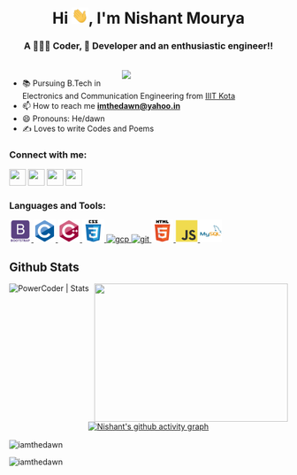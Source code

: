 <h1 align="center">Hi <img src="https://raw.githubusercontent.com/ABSphreak/ABSphreak/master/gifs/Hi.gif" width="30px">, I'm Nishant Mourya</h1>
<h3 align="center">A 👨🏻‍💻 Coder, 🔗 Developer and an enthusiastic engineer!!</h3>
<br>
<img src="https://tenor.com/brXT6.gif" width="300px" align="right">

- 📚 Pursuing B.Tech in Electronics and Communication Engineering from <a href="https://iiitkota.ac.in" target="blank">IIIT Kota</a>
- 📫 How to reach me **imthedawn@yahoo.in**
- 😄 Pronouns: He/dawn
- ✍️ Loves to write Codes and Poems


<h3 align="left">Connect with me:</h3>
<p align="left">
<a href="https://linkedin.com/in/nishant-mourya-217953190" target="blank"><img src="https://img.icons8.com/doodle/48/000000/linkedin--v2.png" height="30" width="30"/></a>
<a href="https://twitter.com/nishhant__" target="blank" ><img src="https://img.icons8.com/doodle/48/000000/twitter--v1.png" height="30" width="30" /></a>
<a href="https://instagram.com/nishhant" target="blank"><img src="https://img.icons8.com/doodle/50/000000/instagram-new.png" height="30" width="30" /></a>
<a href="https://www.facebook.com/its.nishant.maurya" target="blank"><img src="https://img.icons8.com/doodle/50/000000/facebook-new.png" height="30" width="30" /></a>
</p>

<h3 align="left">Languages and Tools:</h3>
<p align="left"> <a href="https://getbootstrap.com" target="_blank"> <img src="https://raw.githubusercontent.com/devicons/devicon/master/icons/bootstrap/bootstrap-plain-wordmark.svg" alt="bootstrap" width="40" height="40"/> </a> <a href="https://www.cprogramming.com/" target="_blank"> <img src="https://raw.githubusercontent.com/devicons/devicon/master/icons/c/c-original.svg" alt="c" width="40" height="40"/> </a> <a href="https://www.w3schools.com/cpp/" target="_blank"> <img src="https://raw.githubusercontent.com/devicons/devicon/master/icons/cplusplus/cplusplus-original.svg" alt="cplusplus" width="40" height="40"/> </a> <a href="https://www.w3schools.com/css/" target="_blank"> <img src="https://raw.githubusercontent.com/devicons/devicon/master/icons/css3/css3-original-wordmark.svg" alt="css3" width="40" height="40"/> </a> <a href="https://cloud.google.com" target="_blank"> <img src="https://www.vectorlogo.zone/logos/google_cloud/google_cloud-icon.svg" alt="gcp" width="40" height="40"/> </a> <a href="https://git-scm.com/" target="_blank"> <img src="https://www.vectorlogo.zone/logos/git-scm/git-scm-icon.svg" alt="git" width="40" height="40"/> </a> <a href="https://www.w3.org/html/" target="_blank"> <img src="https://raw.githubusercontent.com/devicons/devicon/master/icons/html5/html5-original-wordmark.svg" alt="html5" width="40" height="40"/> </a> <a href="https://developer.mozilla.org/en-US/docs/Web/JavaScript" target="_blank"> <img src="https://raw.githubusercontent.com/devicons/devicon/master/icons/javascript/javascript-original.svg" alt="javascript" width="40" height="40"/> </a> <a href="https://www.mysql.com/" target="_blank"> <img src="https://raw.githubusercontent.com/devicons/devicon/master/icons/mysql/mysql-original-wordmark.svg" alt="mysql" width="40" height="40"/> </a> </p>

## Github Stats

<p> <img src="https://github-readme-stats.vercel.app/api?username=iamthedawn&show_icons=true&theme=vision-friendly-dark" alt="PowerCoder | Stats" align="left" >
 
<img src="https://github-readme-stats.vercel.app/api/top-langs/?username=iamthedawn&layout=compact&theme=vision-friendly-dark" width="350" height="250" align="right">
</p>

<div align="center">

[![Nishant's github activity graph](https://activity-graph.herokuapp.com/graph?username=iamthedawn&theme=xcode)](https://github.com/iamthedawn/github-readme-activity-graph)

</div>

<p><img align="center" src="https://github-readme-streak-stats.herokuapp.com/?user=iamthedawn&theme=vision-friendly-dark" alt="iamthedawn" /></p>

<p align="left"> <img src="https://komarev.com/ghpvc/?username=iamthedawn&label=Profile%20views&color=0e75b6&style=flat" alt="iamthedawn" /> </p>
